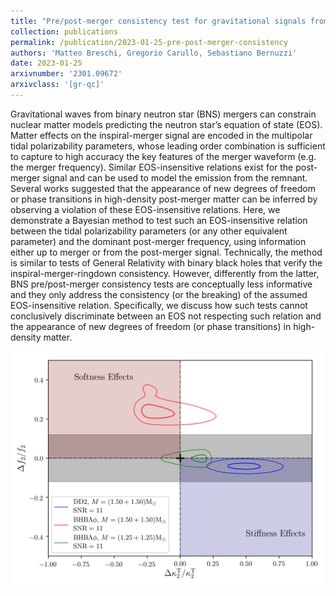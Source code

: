 ```yaml
---
title: "Pre/post-merger consistency test for gravitational signals from binary neutron star mergers"
collection: publications
permalink: /publication/2023-01-25-pre-post-merger-consistency
authors: 'Matteo Breschi, Gregorio Carullo, Sebastiano Bernuzzi'
date: 2023-01-25
arxivnumber: '2301.09672'
arxivclass: '[gr-qc]'
---
```


Gravitational waves from binary neutron star (BNS) mergers can constrain nuclear matter models
predicting the neutron star’s equation of state (EOS). Matter effects on the inspiral-merger signal
are encoded in the multipolar tidal polarizability parameters, whose leading order combination is
sufficient to capture to high accuracy the key features of the merger waveform (e.g. the merger
frequency). Similar EOS-insensitive relations exist for the post-merger signal and can be used to
model the emission from the remnant. Several works suggested that the appearance of new degrees
of freedom or phase transitions in high-density post-merger matter can be inferred by observing a
violation of these EOS-insensitive relations. Here, we demonstrate a Bayesian method to test such
an EOS-insensitive relation between the tidal polarizability parameters (or any other equivalent
parameter) and the dominant post-merger frequency, using information either up to merger or
from the post-merger signal. Technically, the method is similar to tests of General Relativity with
binary black holes that verify the inspiral-merger-ringdown consistency. However, differently from
the latter, BNS pre/post-merger consistency tests are conceptually less informative and they only
address the consistency (or the breaking) of the assumed EOS-insensitive relation. Specifically, we
discuss how such tests cannot conclusively discriminate between an EOS not respecting such relation
and the appearance of new degrees of freedom (or phase transitions) in high-density matter.

![Figure](/images/publications/2023-01-25-pre-post-merger-consistency.png)
